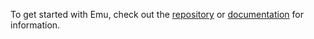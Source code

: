 To get started with Emu, check out the [repository](https://github.com/calebwin/emu) or [documentation](https://docs.rs/emu_core) for information.